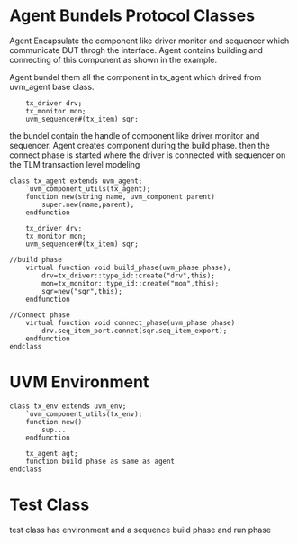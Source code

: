 # Agent Bundels Protocol Classes
Agent Encapsulate the component like driver monitor and sequencer which communicate DUT throgh the interface. Agent contains building and connecting of this component as shown in the example.

Agent bundel them all the component in tx_agent which drived from uvm_agent base class. 
```
    tx_driver drv;
    tx_monitor mon;
    uvm_sequencer#(tx_item) sqr;
```
the bundel contain the handle of component like driver monitor and sequencer. Agent creates component during the build phase. then the connect phase is started where the driver is connected with sequencer on the TLM transaction level modeling

```
class tx_agent extends uvm_agent;
    `uvm_component_utils(tx_agent);
    function new(string name, uvm_component parent)
        super.new(name,parent);
    endfunction

    tx_driver drv;
    tx_monitor mon;
    uvm_sequencer#(tx_item) sqr;

//build phase
    virtual function void build_phase(uvm_phase phase);
        drv=tx_driver::type_id::create("drv",this);
        mon=tx_monitor::type_id::create("mon",this);
        sqr=new("sqr",this);
    endfunction 

//Connect phase
    virtual function void connect_phase(uvm_phase phase)
        drv.seq_item_port.connet(sqr.seq_item_export);
    endfunction
endclass
```
# UVM Environment
```
class tx_env extends uvm_env;
    `uvm_component_utils(tx_env);
    function new()
        sup...
    endfunction 

    tx_agent agt;
    function build phase as same as agent
endclass
```

# Test Class
test class has environment and a sequence build phase and run phase 

